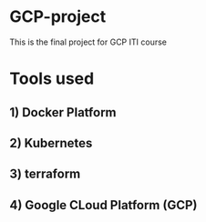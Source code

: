 # GCP-project
This is the final project for GCP ITI course
# Tools used
## 1) Docker Platform
## 2) Kubernetes
## 3) terraform 
## 4) Google CLoud Platform (GCP)



